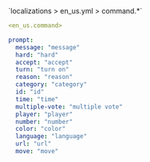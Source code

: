 <!--@include: @/parts/module/command.md#title-->
<!--@include: @/parts/words.md#path--> `localizations > en_us.yml > command.*`

<!--@include: @/parts/module/command.md#explanation-->

<!--@include: @/parts/words.md#edit-->
```yaml
<en_us.command>
```

<!--@include: @/parts/words.md#default-->
```yaml
prompt:
  message: "message"
  hard: "hard"
  accept: "accept"
  turn: "turn on"
  reason: "reason"
  category: "category"
  id: "id"
  time: "time"
  multiple-vote: "multiple vote"
  player: "player"
  number: "number"
  color: "color"
  language: "language"
  url: "url"
  move: "move"
```

<!--@include: @/parts/module/command.md#parameters-->
<!--@include: @/parts/module/command.md#localization-->